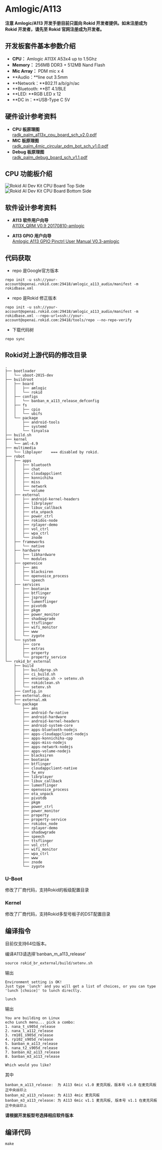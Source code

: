 # Amlogic/A113

**注意 Amlogic/A113 开发手册目前只面向 Rokid 开发者提供。如未注册成为Rokid 开发者，请先至 Rokid 官网注册成为开发者。**

## 开发板套件基本参数介绍

* **CPU：** Amlogic A113X A53x4 up to 1.5Ghz<br>
* **Memory：** 256MB DDR3 + 512MB Nand Flash<br>
* **Mic Array：** PDM mic x 4<br>
* **Audio：**line out 3.5mm<br>
* **Network：**802.11 a/b/g/n/ac<br>
* **Bluetooth: **BT 4.1/BLE<br>
* **LED: **RGB LED x 12<br>
* **DC in：**USB-Type C 5V<br>

## 硬件设计参考资料

* **CPU 板原理图**<br>
[radk_palm_a113x_cpu_board_sch_v2.0.pdf](https://developer-forum.rokid.com/uploads/default/original/1X/0c4aa0f8e4278563a7254900a67862d9efaace82.pdf)
* **MIC 板原理图**<br>
[radk_palm_4mic_circular_pdm_bot_sch_v1.0.pdf](https://developer-forum.rokid.com/uploads/default/original/1X/4525ea9ef6474e98196a0c72f222a56921bf3ee2.pdf)
* **Debug 板原理图**<br>
[radk_palm_debug_board_sch_v1.1.pdf](https://developer-forum.rokid.com/uploads/default/original/1X/6ea48d5c21b57802f5f73c0a29b3362241558bb0.pdf)

## CPU 功能板介绍
![Rokid AI Dev Kit CPU Board Top Side](../../../files/amlogic/devkit_a113/cpu_board_top_side.jpg)
![Rokid AI Dev Kit CPU Board Bottom Side](../../../files/amlogic/devkit_a113/cpu_board_bottom_side.jpg)

## 软件设计参考资料
* **A113 软件用户向导**<br>
[A113X_QRM V0.9 20170810-amlogic](https://developer-forum.rokid.com/uploads/default/original/1X/470d93655b73f35d354430086b59219c2e620b1f.pdf)

* **A113 GPIO 用户向导**<br>
[Amlogic A113 GPIO Pinctrl User Manual V0.3-amlogic](https://developer-forum.rokid.com/uploads/default/original/1X/470d93655b73f35d354430086b59219c2e620b1f.pdf)

## 代码获取

* repo 是Google官方版本

```
repo init -u ssh://your-account@openai.rokid.com:29418/amlogic_a113_audio/manifest -m rokidbase.xml
```

* repo 是Rokid 修正版本

```
repo init -u ssh://your-account@openai.rokid.com:29418/amlogic_a113_audio/manifest -m rokidbase.xml --repo-url=ssh://your-account@openai.rokid.com:29418/tools/repo --no-repo-verify
```

* 下载代码树
```
repo sync
``` 
	
## Rokid对上游代码的修改目录
```
.
├── bootloader
│   └── uboot-2015-dev
├── buildroot
│   ├── board
│   │   ├── amlogic
│   │   └── rokid
│   ├── configs
│   │   └── banban_m_a113_release_defconfig
│   ├── fs
│   │   ├── cpio
│   │   └── ubifs
│   └── package
│       ├── android-tools
│       ├── systemd
│       └── tinyalsa
├── build.sh
├── kernel
│   └── aml-4.9
├── multimedia
│   └── libplayer    === disabled by rokid.
├── robot
│   ├── apps
│   │   ├── bluetooth
│   │   ├── chat
│   │   ├── cloudappclient
│   │   ├── konnichiha
│   │   ├── miss
│   │   ├── network
│   │   └── volume
│   ├── external
│   │   ├── android-kernel-headers
│   │   ├── librplayer
│   │   ├── libuv_callback
│   │   ├── ota_unpack
│   │   ├── power_ctrl
│   │   ├── rokidos-node
│   │   ├── rplayer-demo
│   │   ├── vol_ctrl
│   │   ├── wpa_ctrl
│   │   └── znode
│   ├── frameworks
│   │   └── native
│   ├── hardware
│   │   ├── libhardware
│   │   └── modules
│   ├── openvoice
│   │   ├── ams
│   │   ├── blacksiren
│   │   ├── openvoice_process
│   │   └── speech
│   ├── services
│   │   ├── bootanim
│   │   ├── btflinger
│   │   ├── jsproxy
│   │   ├── lumenflinger
│   │   ├── pivotdb
│   │   ├── pkgm
│   │   ├── power_monitor
│   │   ├── shadowgrade
│   │   ├── ttsflinger
│   │   ├── wifi_monitor
│   │   ├── www
│   │   └── zygote
│   └── system
│       ├── core
│       ├── extras
│       ├── property
│       └── property_service
└── rokid_br_external
    ├── build
    │   ├── buildprop.sh
    │   ├── ci_build.sh
    │   ├── envsetup.sh -> setenv.sh
    │   ├── rokidclean.sh
    │   └── setenv.sh
    ├── Config.in
    ├── external.desc
    ├── external.mk
    └── package
        ├── ams
        ├── android-fw-native
        ├── android-hardware
        ├── android-kernel-headers
        ├── android-system-core
        ├── apps-bluetooth-nodejs
        ├── apps-cloudappclient-nodejs
        ├── apps-konnichiha-cpp
        ├── apps-miss-nodejs
        ├── apps-network-nodejs
        ├── apps-volume-nodejs
        ├── blacksiren
        ├── bootanim
        ├── btflinger
        ├── cloudappclient-native
        ├── fw_env
        ├── librplayer
        ├── libuv_callback
        ├── lumenflinger
        ├── openvoice_process
        ├── ota_unpack
        ├── pivotdb
        ├── pkgm
        ├── power_ctrl
        ├── power_monitor
        ├── property
        ├── property-service
        ├── rokidos_node
        ├── rplayer-demo
        ├── shadowgrade
        ├── speech
        ├── ttsflinger
        ├── vol_ctrl
        ├── wifi_monitor
        ├── wpa_ctrl
        ├── www
        ├── znode
        └── zygote
```

### U-Boot

修改了厂商代码，支持Rokid的板级配置目录

### Kernel

修改了厂商代码，支持Rokid多型号板子的DST配置目录

## 编译指令

目前仅支持64位版本。

编译A113请选择'banban_m_a113_release'

```
source rokid_br_external/build/setenv.sh
```
输出
```
Environment setting is OK!
Just type 'lunch' and you will get a list of choices, or you can type 'lunch [choice]' to lunch directly.
```

```
lunch
```

输出
```
You are building on Linux
echo Lunch menu... pick a combo:
1. nana_t_s905d_release
2. nana_l_a112_release
3. rm101_s905d_release
4. rp102_s905d_release
5. banban_m_a113_release
6. nana_t2_s905d_release
7. banban_m2_a113_release
8. banban_m3_a113_release

Which would you like? 
```
其中
```
banban_m_a113_release:  为 A113 6mic v1.0 麦克风板，版本号 v1.0 在麦克风板正中央丝印上
banban_m2_a113_release: 为 A113 4mic 麦克风板
banban_m3_a113_release: 为 A113 6mic v1.1 麦克风板, 版本号 v1.1 在麦克风板正中央丝印上
```
**请根据开发板型号选择相应软件版本**
## 编译代码
```
make
```
